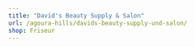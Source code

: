 ```yaml
---
title: "David's Beauty Supply & Salon"
url: /agoura-hills/davids-beauty-supply-und-salon/
shop: Friseur
---
```

